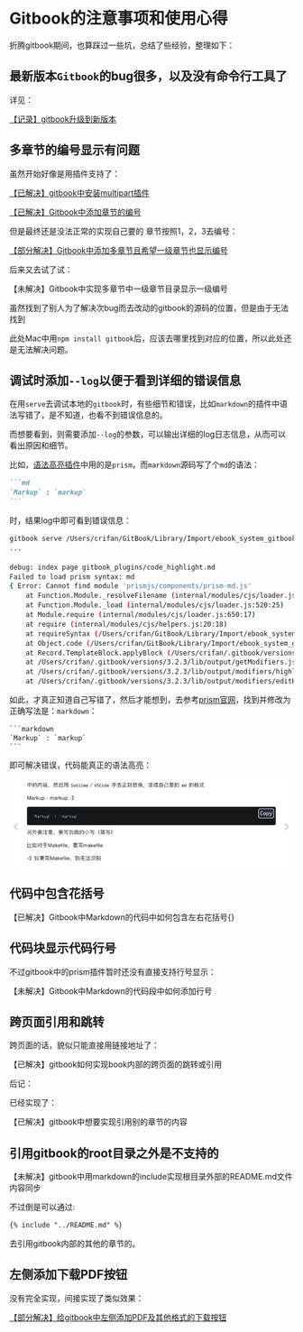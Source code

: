 # Gitbook的注意事项和使用心得

折腾gitbook期间，也算踩过一些坑，总结了些经验，整理如下：

## 最新版本`Gitbook`的bug很多，以及没有命令行工具了

详见：

[【记录】gitbook升级到新版本](http://www.crifan.com/gitbook_upgrade_to_latest_new_version)

## 多章节的编号显示有问题

虽然开始好像是用插件支持了：

[【已解决】gitbook中安装multipart插件](http://www.crifan.com/gitbook_install_multipart_plugin)

[【已解决】Gitbook中添加章节的编号](http://www.crifan.com/gitbook_add_chapter_index_number)

但是最终还是没法正常的实现自己要的 章节按照1，2，3去编号：

[【部分解决】Gitbook中添加多章节且希望一级章节也显示编号](http://www.crifan.com/gitbook_add_multiple_chapter_first_leve_chapter_show_index_number)

后来又去试了试：

【未解决】Gitbook中实现多章节中一级章节目录显示一级编号

虽然找到了别人为了解决次bug而去改动的gitbook的源码的位置，但是由于无法找到

此处Mac中用`npm install gitbook`后，应该去哪里找到对应的位置，所以此处还是无法解决问题。

## 调试时添加`--log`以便于看到详细的错误信息

在用`serve`去调试本地的`gitbook`时，有些细节和错误，比如`markdown`的插件中语法写错了，是不知道，也看不到错误信息的。

而想要看到，则需要添加`--log`的参数，可以输出详细的log日志信息，从而可以看出原因和细节。

比如，[语法高亮插件](../gitbook_plugins/code_highlight.md)中用的是`prism`，而`markdown`源码写了个`md`的语法：

````markdown
```md
`Markup` : `markup`
```
````
时，结果log中即可看到错误信息：

```bash
gitbook serve /Users/crifan/GitBook/Library/Import/ebook_system_gitbook /Users/crifan/GitBook/Library/Import/ebook_system_gitbook/debug --log debug
...

debug: index page gitbook_plugins/code_highlight.md
Failed to load prism syntax: md
{ Error: Cannot find module 'prismjs/components/prism-md.js'
    at Function.Module._resolveFilename (internal/modules/cjs/loader.js:594:15)
    at Function.Module._load (internal/modules/cjs/loader.js:520:25)
    at Module.require (internal/modules/cjs/loader.js:650:17)
    at require (internal/modules/cjs/helpers.js:20:18)
    at requireSyntax (/Users/crifan/GitBook/Library/Import/ebook_system_gitbook/node_modules/gitbook-plugin-prism/index.js:31:3)
    at Object.code (/Users/crifan/GitBook/Library/Import/ebook_system_gitbook/node_modules/gitbook-plugin-prism/index.js:103:11)
    at Record.TemplateBlock.applyBlock (/Users/crifan/.gitbook/versions/3.2.3/lib/models/templateBlock.js:205:23)
    at /Users/crifan/.gitbook/versions/3.2.3/lib/output/getModifiers.js:56:33
    at /Users/crifan/.gitbook/versions/3.2.3/lib/output/modifiers/highlightCode.js:47:24
    at /Users/crifan/.gitbook/versions/3.2.3/lib/output/modifiers/editHTMLElement.js:11:16 code: 'MODULE_NOT_FOUND' }
```

如此，才真正知道自己写错了，然后才能想到，去参考[prism官网](http://prismjs.com)，找到并修改为正确写法是：`markdown`：

````
```markdown
`Markup` : `markup`
```
````

即可解决错误，代码能真正的语法高亮：

![gitbook中prism的markdown语法高亮](../assets/img/gitbook_prism_markdown_highlight.png)

## 代码中包含花括号

【已解决】Gitbook中Markdown的代码中如何包含左右花括号{}

## 代码块显示代码行号

不过gitbook中的prism插件暂时还没有直接支持行号显示：

【未解决】Gitbook中Markdown的代码段中如何添加行号

## 跨页面引用和跳转

跨页面的话，貌似只能直接用链接地址了：

【已解决】gitbook如何实现book内部的跨页面的跳转或引用

后记：

已经实现了：

【已解决】gitbook中想要实现引用别的章节的内容

## 引用gitbook的root目录之外是不支持的

【未解决】gitbook中用markdown的include实现根目录外部的README.md文件内容同步

不过倒是可以通过:

```markdown
{% include "../README.md" %}
```

去引用gitbook内部的其他的章节的。

## 左侧添加下载PDF按钮

没有完全实现，间接实现了类似效果：

[【部分解决】给gitbook中左侧添加PDF及其他格式的下载按钮](http://www.crifan.com/gitbook_left_add_pdf_other_format_download_button)
